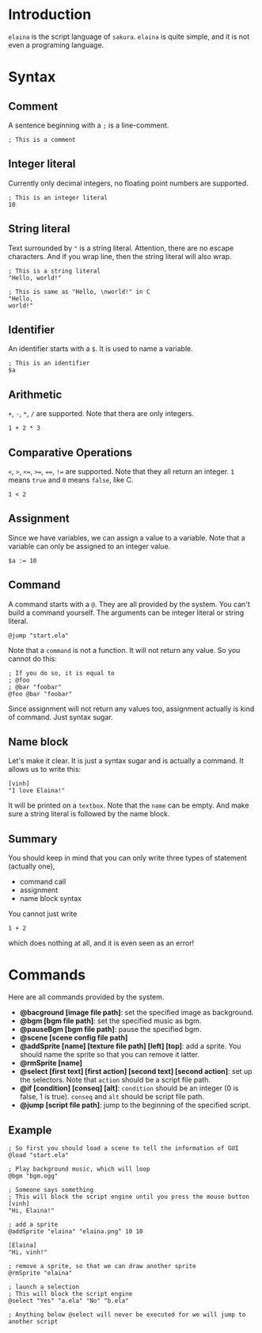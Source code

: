# Introduction

`elaina` is the script language of `sakura`. `elaina` is quite simple, and it is not even a programing language.

# Syntax

## Comment

A sentence beginning with a `;` is a line-comment.

```ela
; This is a comment
```

## Integer literal

Currently only decimal integers, no floating point numbers are supported.

```ela
; This is an integer literal
10
```

## String literal

Text surrounded by `"` is a string literal. Attention, there are no escape characters. And if you wrap line, then the string literal will also wrap.

```ela
; This is a string literal
"Hello, world!"

; This is same as "Hello, \nworld!" in C
"Hello, 
world!"
```

## Identifier

An identifier starts with a `$`. It is used to name a variable.

```
; This is an identifier
$a
```

## Arithmetic

`+`, `-`, `*`, `/` are supported. Note that thera are only integers.

```ela
1 + 2 * 3
```

## Comparative Operations

`<`, `>`, `<=`, `>=`, `==`, `!=` are supported. Note that they all return an integer. `1` means `true` and `0` means `false`, like C.

```ela
1 < 2
```

## Assignment

Since we have variables, we can assign a value to a variable. Note that a variable can only be assigned to an integer value.

```ela
$a := 10
```

## Command

A command starts with a `@`. They are all provided by the system. You can't build a command yourself. The arguments can be integer literal or string literal.

```ela
@jump "start.ela"
```

Note that a `command` is not a function. It will not return any value. So you cannot do this:

```ela
; If you do so, it is equal to
; @foo
; @bar "foobar"
@foo @bar "foobar"
```

Since assignment will not return any values too, assignment actually is kind of command. Just syntax sugar.

## Name block

Let's make it clear. It is just a syntax sugar and is actually a command. It allows us to write this:

```
[vinh]
"I love Elaina!"
```

It will be printed on a `textbox`. Note that the `name` can be empty. And make sure a string literal is followed by the name block.

## Summary

You should keep in mind that you can only write three types of statement (actually one),

* command call
* assignment
* name block syntax

You cannot just write

```ela
1 + 2
```

which does nothing at all, and it is even seen as an error!

# Commands

Here are all commands provided by the system.

* **@bacground [image file path]**: set the specified image as background.
* **@bgm [bgm file path]**: set the specified music as bgm.
* **@pauseBgm [bgm file path]**: pause the specified bgm.
* **@scene [scene config file path]**
* **@addSprite [name] [texture file path] [left] [top]**: add a sprite. You should name the sprite so that you can remove it latter.
* **@rmSprite [name]**
* **@select [first text] [first action] [second text] [second action]**: set up the selectors. Note that `action` should be a script file path.
* **@if [condition] [conseq] [alt]**: `condition` should be an integer (0 is false, 1 is true). `conseq` and `alt` should be script file path.
* **@jump [script file path]**: jump to the beginning of the specified script.

## Example

```ela
; So first you should load a scene to tell the information of GUI
@load "start.ela"

; Play background music, which will loop
@bgm "bgm.ogg"

; Someone says something
; This will block the script engine until you press the mouse button
[vinh]
"Hi, Elaina!"

; add a sprite
@addSprite "elaina" "elaina.png" 10 10

[Elaina]
"Hi, vinh!"

; remove a sprite, so that we can draw another sprite
@rmSprite "elaina"

; launch a selection
; This will block the script engine
@select "Yes" "a.ela" "No" "b.ela"

; Anything below @select will never be executed for we will jump to another script
```
